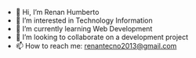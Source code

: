 - 👋 Hi, I’m Renan Humberto
- 👀 I’m interested in Technology Information
- 🌱 I’m currently learning Web Development
- 💞️ I’m looking to collaborate on a development project
- 📫 How to reach me: renantecno2013@gmail.com

<!---
renansanx/renansanx is a ✨ special ✨ repository because its `README.md` (this file) appears on your GitHub profile.
You can click the Preview link to take a look at your changes.
--->
